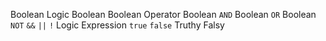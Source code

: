 Boolean Logic
Boolean
Boolean Operator
Boolean `AND`
Boolean `OR`
Boolean `NOT`
`&&`
`||`
`!`
Logic Expression
`true`
`false`
Truthy
Falsy

